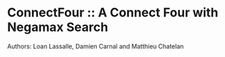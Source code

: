 # ConnectFour :: A Connect Four with Negamax Search
Authors: Loan Lassalle, Damien Carnal and Matthieu Chatelan